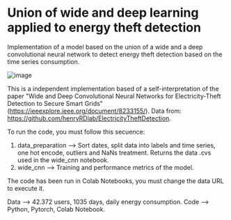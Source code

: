 # Union of wide and deep learning applied to energy theft detection
Implementation of a model based on the union of a wide and a deep convolutional neural network to detect energy theft detection based on the time series consumption. 

![image](https://user-images.githubusercontent.com/60358958/231254791-7be52589-24c2-49e4-a539-1c349f2ec2fc.png)

This is a independent implementation based of a self-interpretation of the paper "Wide and Deep Convolutional Neural Networks for Electricity-Theft Detection to Secure Smart Grids" (https://ieeexplore.ieee.org/document/8233155/).
Data from: https://github.com/henryRDlab/ElectricityTheftDetection.

To run the code, you must follow this secuence:
1. data_preparation --> Sort dates, split data into labels and time series, one hot encode, outliers and NaNs treatment. Returns the data .cvs used in the wide_cnn notebook.
2. wide_cnn --> Training and performance metrics of the model.

The code has been run in Colab Notebooks, you must change the data URL to execute it.

Data --> 42.372 users, 1035 days, daily energy consumption.
Code --> Python, Pytorch, Colab Notebook.
